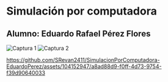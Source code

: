 # Simulación por computadora
## Alumno: Eduardo Rafael Pérez Flores

![Captura 1](https://github.com/SRevan2411/SimulacionPorComputadora-EduardoPerez/blob/main/Capturas/Práctica8/Captura1.jpg)
![Captura 2](https://github.com/SRevan2411/SimulacionPorComputadora-EduardoPerez/blob/main/Capturas/Práctica8/Captura2.jpg)



https://github.com/SRevan2411/SimulacionPorComputadora-EduardoPerez/assets/104152947/a8ad88d9-f0ff-4d73-9754-f39d90640033

